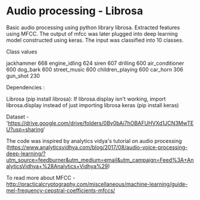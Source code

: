 # Audio processing - Librosa
Basic audio processing using python library librosa. Extracted features using MFCC.
The output of mfcc was later plugged into deep learning model constructed using keras.
The input was classified into 10 classes.

Class               values

jackhammer          668
engine_idling       624
siren               607
drilling            600
air_conditioner     600
dog_bark            600
street_music        600
children_playing    600
car_horn            306
gun_shot            230

Dependencies :

Librosa (pip install librosa): If librosa.display isn't working, import librosa.display instead of just importing librosa
keras (pip install keras)

Dataset - 'https://drive.google.com/drive/folders/0By0bAi7hOBAFUHVXd1JCN3MwTEU?usp=sharing'

The code was inspired by analytics vidya's tutorial on audio processing (https://www.analyticsvidhya.com/blog/2017/08/audio-voice-processing-deep-learning/?utm_source=feedburner&utm_medium=email&utm_campaign=Feed%3A+AnalyticsVidhya+%28Analytics+Vidhya%29)


To read more about MFCC - http://practicalcryptography.com/miscellaneous/machine-learning/guide-mel-frequency-cepstral-coefficients-mfccs/
